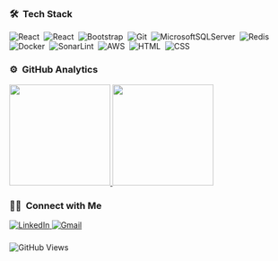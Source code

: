 ### 🛠 &nbsp;Tech Stack

![React](https://img.shields.io/badge/-Csharp-05122A?&style=flat&logo=c-sharp&logoColor=563D7C)&nbsp;
![React](https://img.shields.io/badge/-React-05122A?style=flat&logo=react)&nbsp;
![Bootstrap](https://img.shields.io/badge/-Bootstrap-05122A?style=flat&logo=bootstrap&logoColor=563D7C)&nbsp;
![Git](https://img.shields.io/badge/-Git-05122A?style=flat&logo=git)&nbsp;
![MicrosoftSQLServer](https://img.shields.io/badge/Microsoft%20SQL%20%20Server-22ADF6?style=flat%20for-the-badge%20logo=microsoft%20sql%20server&logoColor=white)&nbsp;
![Redis](https://img.shields.io/badge/redis-%23DD0031.svg?style=flat&for-the-badge&logo=redis&logoColor=white)&nbsp;
![Docker](https://img.shields.io/badge/docker-%230db7ed.svg?style=flat&for-the-badge&logo=docker&logoColor=white)&nbsp;
![SonarLint](https://img.shields.io/badge/SonarLint-CB2029?style=flat&for-the-badge&logo=SONARLINT&logoColor=white)&nbsp;
![AWS](https://img.shields.io/badge/AWS-%23FF9900.svg?style=flat&for-the-badge&logo=amazon-aws&logoColor=white)&nbsp;
![HTML](https://img.shields.io/badge/-HTML-05122A?style=flat&logo=HTML5)&nbsp;
![CSS](https://img.shields.io/badge/-CSS-05122A?style=flat&logo=CSS3&logoColor=1572B6)&nbsp;

### ⚙️ &nbsp;GitHub Analytics

<a href="https://github.com/erenlerfirat">
  <img height="180em" src="https://github-readme-stats-eight-theta.vercel.app/api?username=erenlerfirat&show_icons=true&theme=algolia&include_all_commits=true&count_private=true"/>
  <img height="180em" src="https://github-readme-stats-eight-theta.vercel.app/api/top-langs/?username=erenlerfirat&layout=compact&langs_count=8&theme=algolia"/>
</a>

### 🤝🏻 &nbsp;Connect with Me

<a href="https://www.linkedin.com/in/firat-erenler/" target="_blank">
  <img alt="LinkedIn" src="https://img.shields.io/badge/-F%C4%B1rat%20Erenler-0077B5?style=flat&logo=Linkedin&logoColor=white"/>
</a>
<a href="mailto:erenler.firat@gmail.com">
  <img alt="Gmail" src="https://img.shields.io/badge/erenler.firat@gmail.com-0078D4?style=flat&logo=gmail&logoColor=red"/>
</a>

###

![GitHub Views](https://komarev.com/ghpvc/?username=erenlerfirat&color=FAC151)
